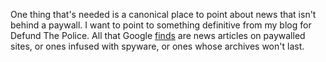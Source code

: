 One thing that's needed is a canonical place to point about news that isn't behind a paywall. I want to point to something definitive from my blog for Defund The Police. All that Google <a href="https://www.google.com/search?q=defund+the+police">finds</a> are news articles on paywalled sites, or ones infused with spyware, or ones whose archives won't last.
